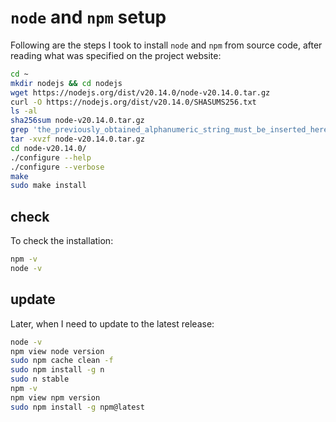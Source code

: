 # `node` and `npm` setup

Following are the steps I took to install `node` and `npm` from source code, after reading what was specified on the project website:

```bash
cd ~
mkdir nodejs && cd nodejs
wget https://nodejs.org/dist/v20.14.0/node-v20.14.0.tar.gz
curl -O https://nodejs.org/dist/v20.14.0/SHASUMS256.txt
ls -al
sha256sum node-v20.14.0.tar.gz
grep 'the_previously_obtained_alphanumeric_string_must_be_inserted_here' SHASUMS256.txt
tar -xvzf node-v20.14.0.tar.gz
cd node-v20.14.0/
./configure --help
./configure --verbose
make
sudo make install
```

## check

To check the installation:

```bash
npm -v
node -v
```

## update

Later, when I need to update to the latest release:

```bash
node -v
npm view node version
sudo npm cache clean -f
sudo npm install -g n
sudo n stable
npm -v
npm view npm version
sudo npm install -g npm@latest
```